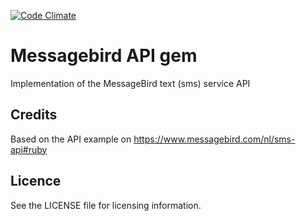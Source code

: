 [![Code Climate](https://codeclimate.com/github/blaet/message_bird.png)](https://codeclimate.com/github/blaet/message_bird)

# Messagebird API gem

Implementation of the MessageBird text (sms) service API

## Credits
Based on the API example on https://www.messagebird.com/nl/sms-api#ruby

## Licence
See the LICENSE file for licensing information.
